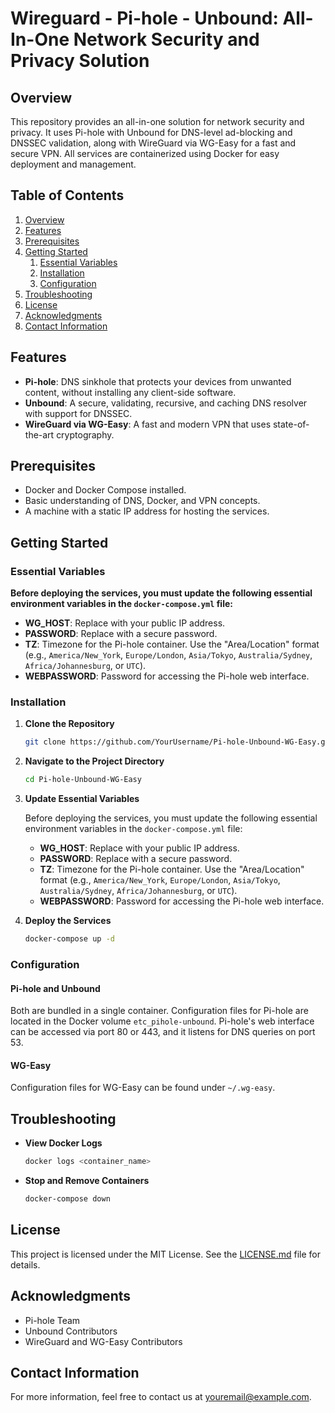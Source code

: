 # Wireguard - Pi-hole - Unbound: All-In-One Network Security and Privacy Solution

## Overview

This repository provides an all-in-one solution for network security and privacy. It uses Pi-hole with Unbound for DNS-level ad-blocking and DNSSEC validation, along with WireGuard via WG-Easy for a fast and secure VPN. All services are containerized using Docker for easy deployment and management.

## Table of Contents

1. [Overview](#overview)
2. [Features](#features)
3. [Prerequisites](#prerequisites)
4. [Getting Started](#getting-started)
    1. [Essential Variables](#essential-variables)
    2. [Installation](#installation)
    3. [Configuration](#configuration)
5. [Troubleshooting](#troubleshooting)
6. [License](#license)
7. [Acknowledgments](#acknowledgments)
8. [Contact Information](#contact-information)

## Features

- **Pi-hole**: DNS sinkhole that protects your devices from unwanted content, without installing any client-side software.
- **Unbound**: A secure, validating, recursive, and caching DNS resolver with support for DNSSEC.
- **WireGuard via WG-Easy**: A fast and modern VPN that uses state-of-the-art cryptography.

## Prerequisites

- Docker and Docker Compose installed.
- Basic understanding of DNS, Docker, and VPN concepts.
- A machine with a static IP address for hosting the services.

## Getting Started

### Essential Variables

**Before deploying the services, you must update the following essential environment variables in the `docker-compose.yml` file:**

- **WG_HOST**: Replace with your public IP address.
- **PASSWORD**: Replace with a secure password.
- **TZ**: Timezone for the Pi-hole container. Use the "Area/Location" format (e.g., `America/New_York`, `Europe/London`, `Asia/Tokyo`, `Australia/Sydney`, `Africa/Johannesburg`, or `UTC`).
- **WEBPASSWORD**: Password for accessing the Pi-hole web interface.

### Installation

1. **Clone the Repository**

    ```bash
    git clone https://github.com/YourUsername/Pi-hole-Unbound-WG-Easy.git
    ```

2. **Navigate to the Project Directory**

    ```bash
    cd Pi-hole-Unbound-WG-Easy
    ```

3. **Update Essential Variables**

    Before deploying the services, you must update the following essential environment variables in the `docker-compose.yml` file:

    - **WG_HOST**: Replace with your public IP address.
    - **PASSWORD**: Replace with a secure password.
    - **TZ**: Timezone for the Pi-hole container. Use the "Area/Location" format (e.g., `America/New_York`, `Europe/London`, `Asia/Tokyo`, `Australia/Sydney`, `Africa/Johannesburg`, or `UTC`).
    - **WEBPASSWORD**: Password for accessing the Pi-hole web interface.

4. **Deploy the Services**

    ```bash
    docker-compose up -d
    ```

### Configuration

#### Pi-hole and Unbound

Both are bundled in a single container. Configuration files for Pi-hole are located in the Docker volume `etc_pihole-unbound`. Pi-hole's web interface can be accessed via port 80 or 443, and it listens for DNS queries on port 53.

#### WG-Easy

Configuration files for WG-Easy can be found under `~/.wg-easy`.

## Troubleshooting

- **View Docker Logs**

    ```bash
    docker logs <container_name>
    ```

- **Stop and Remove Containers**

    ```bash
    docker-compose down
    ```

## License

This project is licensed under the MIT License. See the [LICENSE.md](LICENSE.md) file for details.

## Acknowledgments

- Pi-hole Team
- Unbound Contributors
- WireGuard and WG-Easy Contributors

## Contact Information

For more information, feel free to contact us at [youremail@example.com](mailto:youremail@example.com).
